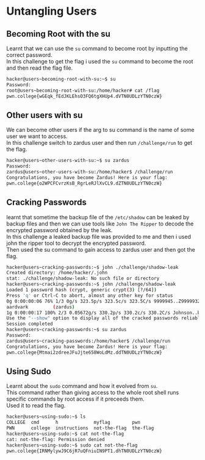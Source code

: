 # Untangling Users
## Becoming Root with the su
Learnt that we can use the `su` command to become root by inputting the correct password.<br>
In this challenge to get the flag i used the `su` command to become the root and then read the flag file.<br>
```bash
hacker@users~becoming-root-with-su:~$ su
Password:
root@users~becoming-root-with-su:/home/hacker# cat /flag
pwn.college{wGEqk_fEdJKLEhsO3FQ6tgXHUp4.dVTN0UDLzYTN0czW}
```
## Other users with su
We can become other users if the arg to su command is the name of some user we want to access.<br>
In this challenge switch to zardus user and then run `/challenge/run` to get the flag.<br>
```bash
hacker@users~other-users-with-su:~$ su zardus
Password:
zardus@users~other-users-with-su:/home/hacker$ /challenge/run
Congratulations, you have become Zardus! Here is your flag:
pwn.college{o2WPCFCvrzKsB_RgrLeRJlXvCL9.dZTN0UDLzYTN0czW}
```
## Cracking Passwords
learnt that sometime the backup file of the `/etc/shadow` can be leaked by backup files and then we can use tools like `John The Ripper` to decode the encrypted password obtained by the leak.<br>
In this challenge a leaked backup file was provided to me and then i used john the ripper tool to decrypt the encrypted password.<br>
Then used the su command to gain access to zardus user and then got the flag.<br>
```bash
hacker@users~cracking-passwords:~$ john ./challenge/shadow-leak
Created directory: /home/hacker/.john
stat: ./challenge/shadow-leak: No such file or directory
hacker@users~cracking-passwords:~$ john /challenge/shadow-leak
Loaded 1 password hash (crypt, generic crypt(3) [?/64])
Press 'q' or Ctrl-C to abort, almost any other key for status
0g 0:00:00:06 76% 1/3 0g/s 323.5p/s 323.5c/s 323.5C/s 9999945..Z9999932
aardvark         (zardus)
1g 0:00:00:17 100% 2/3 0.05672g/s 330.2p/s 330.2c/s 330.2C/s Johnson..buzz
Use the "--show" option to display all of the cracked passwords reliably
Session completed
hacker@users~cracking-passwords:~$ su zardus
Password:
zardus@users~cracking-passwords:/home/hacker$ /challenge/run
Congratulations, you have become Zardus! Here is your flag:
pwn.college{Mtmai2zdreeJFuJjte658WoLdMz.ddTN0UDLzYTN0czW}
```
## Using Sudo
Learnt about the `sudo` command and how it evolved from `su`.<br>
This command rather than giving access to the whole root shell runs specific commands by root access if it preceeds them.<br>
Used it to read the flag.<br>
```bash
hacker@users~using-sudo:~$ ls
COLLEGE  cmd      h             myflag        pwn
PWN      college  instructions  not-the-flag  the-flag
hacker@users~using-sudo:~$ cat not-the-flag
cat: not-the-flag: Permission denied
hacker@users~using-sudo:~$ sudo cat not-the-flag
pwn.college{IRNMylywJ9C6jR7uQFniuIN9PT1.dhTN0UDLzYTN0czW}
```
